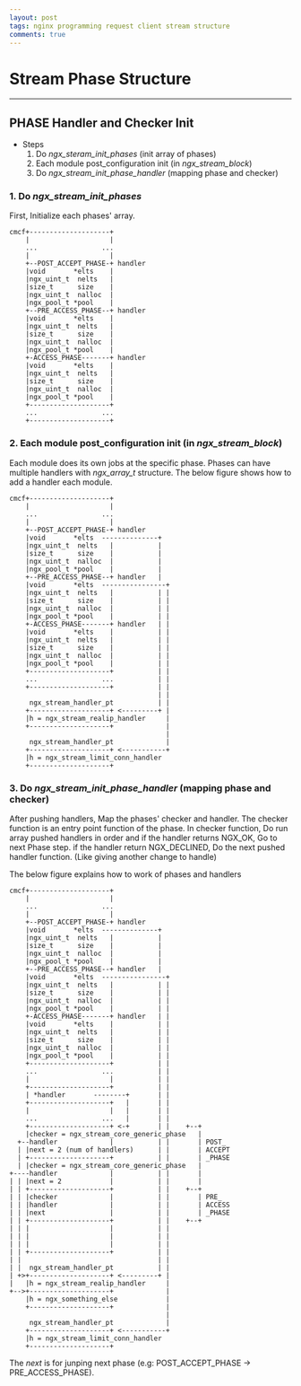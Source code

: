 ```yaml
---
layout: post
tags: nginx programming request client stream structure
comments: true
---
```


# Stream Phase Structure

---

## PHASE Handler and Checker Init

* Steps
  1. Do _ngx_steram_init_phases_ (init array of phases)
  2. Each module post_configuration init (in _ngx_stream_block_)
  3. Do _ngx_stream_init_phase_handler_ (mapping phase and checker)

### 1. Do _ngx_stream_init_phases_

First, Initialize each phases' array.

```
cmcf+--------------------+
    |                    |
    ...                ...
    |                    | 
    +--POST_ACCEPT_PHASE-+ handler
    |void       *elts    |
    |ngx_uint_t  nelts   |
    |size_t      size    |
    |ngx_uint_t  nalloc  |
    |ngx_pool_t *pool    |
    +--PRE_ACCESS_PHASE--+ handler
    |void       *elts    |
    |ngx_uint_t  nelts   |
    |size_t      size    |
    |ngx_uint_t  nalloc  |
    |ngx_pool_t *pool    |
    +-ACCESS_PHASE-------+ handler
    |void       *elts    | 
    |ngx_uint_t  nelts   |
    |size_t      size    |
    |ngx_uint_t  nalloc  |
    |ngx_pool_t *pool    |
    +--------------------+
    ...                ...
    +--------------------+

```

###  2. Each module post_configuration init (in _ngx_stream_block_)

Each module does its own jobs at the specific phase. Phases can have multiple
handlers with _ngx_array_t_ structure. The below figure shows how to add a handler
each module.

```
cmcf+--------------------+
    |                    |
    ...                ...
    |                    | 
    +--POST_ACCEPT_PHASE-+ handler
    |void       *elts  --------------+
    |ngx_uint_t  nelts   |           |
    |size_t      size    |           |
    |ngx_uint_t  nalloc  |           |
    |ngx_pool_t *pool    |           |
    +--PRE_ACCESS_PHASE--+ handler   |
    |void       *elts  ----------------+
    |ngx_uint_t  nelts   |           | |
    |size_t      size    |           | |
    |ngx_uint_t  nalloc  |           | |
    |ngx_pool_t *pool    |           | |
    +-ACCESS_PHASE-------+ handler   | |
    |void       *elts    |           | | 
    |ngx_uint_t  nelts   |           | |
    |size_t      size    |           | |
    |ngx_uint_t  nalloc  |           | |
    |ngx_pool_t *pool    |           | |
    +--------------------+           | |
    ...                ...           | |
    +--------------------+           | |
                                     | |
     ngx_stream_handler_pt           | |
    +--------------------+ <---------+ |
    |h = ngx_stream_realip_handler     |
    +--------------------+             |
                                       |
     ngx_stream_handler_pt             |
    +--------------------+ <-----------+
    |h = ngx_stream_limit_conn_handler
    +--------------------+
```

### 3. Do _ngx_stream_init_phase_handler_ (mapping phase and checker)

After pushing handlers, Map the phases' checker and handler.
The checker function is an entry point function of the phase. In checker function,
Do run array pushed handlers in order and if the handler returns NGX_OK, Go to
next Phase step. if the handler return NGX_DECLINED, Do the next pushed handler
function. (Like giving another change to handle)

 
The below figure explains how to work of phases and handlers 

```
cmcf+--------------------+
    |                    |
    ...                ...
    |                    | 
    +--POST_ACCEPT_PHASE-+ handler
    |void       *elts  --------------+
    |ngx_uint_t  nelts   |           |
    |size_t      size    |           |
    |ngx_uint_t  nalloc  |           |
    |ngx_pool_t *pool    |           |
    +--PRE_ACCESS_PHASE--+ handler   |
    |void       *elts  ----------------+
    |ngx_uint_t  nelts   |           | |
    |size_t      size    |           | |
    |ngx_uint_t  nalloc  |           | |
    |ngx_pool_t *pool    |           | |
    +-ACCESS_PHASE-------+ handler   | |
    |void       *elts    |           | | 
    |ngx_uint_t  nelts   |           | |
    |size_t      size    |           | |
    |ngx_uint_t  nalloc  |           | |
    |ngx_pool_t *pool    |           | |
    +--------------------+           | |
    ...                ...           | |
    |                    |           | |
    +--------------------+           | |
    | *handler       --------+       | |
    +--------------------+   |       | |
    |                    |   |       | |
    ...                ...   |       | |
    +--------------------+ <-+       | |    +--+
    |checker = ngx_stream_core_generic_phase   |
  +--handler             |           | |       | POST_
  | |next = 2 (num of handlers)      | |       | ACCEPT
  | +--------------------+           | |       | _PHASE
  | |checker = ngx_stream_core_generic_phase   |
+----handler             |           | |       |
| | |next = 2            |           | |       |
| | +--------------------+           | |    +--+
| | |checker             |           | |       | PRE_
| | |handler             |           | |       | ACCESS
| | |next                |           | |       | _PHASE
| | +--------------------+           | |    +--+
| | |                    |           | |
| | |                    |           | |
| | |                    |           | |
| | +--------------------+           | |
| |                                  | |
| |  ngx_stream_handler_pt           | |
| +>+--------------------+ <---------+ |
|   |h = ngx_stream_realip_handler     |
+-->+--------------------+             |
    |h = ngx_something_else            |
    +--------------------+             |
                                       |
     ngx_stream_handler_pt             |
    +--------------------+ <-----------+
    |h = ngx_stream_limit_conn_handler
    +--------------------+
```

The _next_ is for junping next phase (e.g: POST_ACCEPT_PHASE -> PRE_ACCESS_PHASE).
